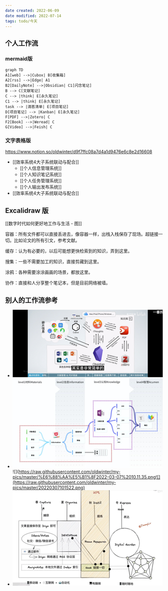 ```yaml
---
date created: 2022-06-09
date modified: 2022-07-14
tags: todo/今天
---
```


## 个人工作流

### mermaid版

```mermaid
graph TD
A1[web] -->|Cubox| B[收集箱]
A2[rss] -->|Edge| A1
B2[DailyNote] -->|Obsidian| C1[闪念笔记]
B --> C[文献笔记]
C --> |think| E[永久笔记]
C1 --> |think| E[永久笔记]
task --> |滴答清单| E[项目笔记]
D[项目笔记] --> |Kanban| E[永久笔记]
F[PDF] -->|Zotero| C
F2[Book] -->|Weread| C
G[Video] -->|Feish| C
```

### 文字表格版

<https://www.notion.so/oldwinter/d9f7ffc08a7d4a1d9476e6c8e2d16608>

- [[效率系统4大子系统联动与配合]]
	- [[个人信息管理系统]]
	- [[个人知识笔记系统]]
	- [[个人任务管理系统]]
	- [[个人输出发布系统]]
- [[效率系统4大子系统联动与配合]]

## Excalidraw 版

[[数字时代如何更好地工作与生活 - 图]]

容器：所有文件都可以直接丢进去，像容器一样，出栈入栈保存了现场。超链接一切。比如论文的所有引文，参考文献。

缓存：认为有必要的，以后可能想更快检索到的知识，弄到这里。

搜集：一些不需要加工的知识，直接剪藏到这里。

涂鸦：各种需要涂涂画画的场景，都放这里。

协作：直接和人分享整个笔记本，但是目前网络被墙。

## 别人的工作流参考

 
- ![](https://raw.githubusercontent.com/oldwinter/my-pics/master/Screenshot_2022-03-12-23-25-20-872_tv.danmaku.bili.jpg)
- ![](https://raw.githubusercontent.com/oldwinter/my-pics/master/20220307100912.png)
  ![](https://raw.githubusercontent.com/oldwinter/my-pics/master/%E6%88%AA%E5%B1%8F2022-03-07%2010.11.35.png![](https://raw.githubusercontent.com/oldwinter/my-pics/master/20220307101522.png)
- ![](https://raw.githubusercontent.com/oldwinter/my-pics/master/20220307101525.png)
